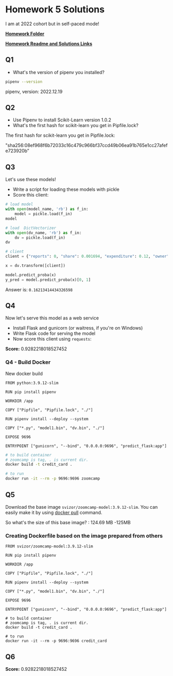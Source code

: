 # Homework 5 Solutions

I am at 2022 cohort but in self-paced mode!

[**Homework Folder**](https://github.com/alexeygrigorev/mlbookcamp-code/tree/master/course-zoomcamp/cohorts/2022/05-deployment)

**[Homework Readme and Solutions Links](https://github.com/alexeygrigorev/mlbookcamp-code/blob/master/course-zoomcamp/cohorts/2022/05-deployment/homework.md)**

## Q1

- What's the version of pipenv you installed?

```bash
pipenv --version
```

pipenv, version: 2022.12.19

## Q2

- Use Pipenv to install Scikit-Learn version 1.0.2
- What's the first hash for scikit-learn you get in Pipfile.lock?

The first hash for scikit-learn you get in Pipfile.lock:

"sha256:08ef968f6b72033c16c479c966bf37ccd49b06ea91b765e1cc27afefe723920b”

## Q3

Let's use these models!

- Write a script for loading these models with pickle
- Score this client:

```python
# load model
with open(model_name, 'rb') as f_in: 
    model = pickle.load(f_in)
model

# load  DictVectorizer
with open(dv_name, 'rb') as f_in: 
    dv = pickle.load(f_in)
dv

# client
client = {"reports": 0, "share": 0.001694, "expenditure": 0.12, "owner": "yes"}

x = dv.transform([client])

model.predict_proba(x)
y_pred = model.predict_proba(x)[0, 1]
```

Answer is: `0.16213414434326598`

## Q4

Now let's serve this model as a web service

- Install Flask and gunicorn (or waitress, if you're on Windows)
- Write Flask code for serving the model
- Now score this client using `requests`:

**Score:** 0.9282218018527452

### Q4 - Build Docker

New docker build

```docker
FROM python:3.9.12-slim

RUN pip install pipenv

WORKDIR /app

COPY ["Pipfile", "Pipfile.lock", "./"]

RUN pipenv install --deploy --system

COPY ["*.py", "model1.bin", "dv.bin", "./"]

EXPOSE 9696

ENTRYPOINT ["gunicorn", "--bind", "0.0.0.0:9696", "predict_flask:app"]
```

```bash
# to build container
# zoomcamp is tag, . is current dir. 
docker build -t credit_card .

# to run
docker run -it --rm -p 9696:9696 zoomcamp
```

## Q5

Download the base image `svizor/zoomcamp-model:3.9.12-slim`. You can easily make it by using [docker pull](https://docs.docker.com/engine/reference/commandline/pull/) command.

So what's the size of this base image? : 124.69 MB -125MB

### Creating Dockerfile based on the image prepared from others

```docker
FROM svizor/zoomcamp-model:3.9.12-slim

RUN pip install pipenv

WORKDIR /app

COPY ["Pipfile", "Pipfile.lock", "./"]

RUN pipenv install --deploy --system

COPY ["*.py", "model1.bin", "dv.bin", "./"]

EXPOSE 9696

ENTRYPOINT ["gunicorn", "--bind", "0.0.0.0:9696", "predict_flask:app"]
```

```docker
# to build container
# zoomcamp is tag, . is current dir. 
docker build -t credit_card .

# to run
docker run -it --rm -p 9696:9696 credit_card 
```

## **Q6**

**Score:** 0.9282218018527452
